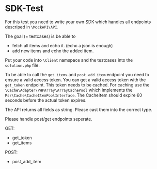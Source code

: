 # SDK-Test

For this test you need to write your own SDK which handles all endpoints descriped in `\MockAPI\API`.

The goal (= testcases) is be able to
  * fetch all items and echo it. (echo a json is enough)
  * add new items and echo the added item.

Put your code into `\Client` namspace and the testcases into the `solution.php` file.

To be able to call the `get_items` and `post_add_item` endpoint you need to ensure a valid access token.
You can get a valid access token with the `get_token` endpoint.
This token needs to be cached. For caching use the `\Cache\Adapter\PHPArray\ArrayCachePool` which implements the `Psr\Cache\CacheItemPoolInterface`.
The CacheItem should expire 60 seconds before the actual token expires.

The API returns all fields as string.
Please cast them into the correct type.

Please handle post/get endpoints seperate. 

GET:
  * get_token
  * get_items
  
POST:
  * post_add_item
  
